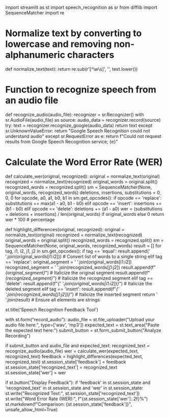 
import streamlit as st
import speech_recognition as sr
from difflib import SequenceMatcher
import re

# Normalize text by converting to lowercase and removing non-alphanumeric characters
def normalize_text(text):
    return re.sub(r'[^\w\s]', '', text.lower())

# Function to recognize speech from an audio file
def recognize_audio(audio_file):
    recognizer = sr.Recognizer()
    with sr.AudioFile(audio_file) as source:
        audio_data = recognizer.record(source)
    try:
        text = recognizer.recognize_google(audio_data)
        return text
    except sr.UnknownValueError:
        return "Google Speech Recognition could not understand audio"
    except sr.RequestError as e:
        return f"Could not request results from Google Speech Recognition service; {e}"

# Calculate the Word Error Rate (WER)
def calculate_wer(original, recognized):
    original = normalize_text(original)
    recognized = normalize_text(recognized)
    original_words = original.split()
    recognized_words = recognized.split()
    sm = SequenceMatcher(None, original_words, recognized_words)
    deletions, insertions, substitutions = 0, 0, 0
    for opcode, a0, a1, b0, b1 in sm.get_opcodes():
        if opcode == 'replace':
            substitutions += max(a1 - a0, b1 - b0)
        elif opcode == 'insert':
            insertions += (b1 - b0)
        elif opcode == 'delete':
            deletions += (a1 - a0)
    wer = (substitutions + deletions + insertions) / len(original_words) if original_words else 0
    return wer * 100  # percentage

def highlight_differences(original, recognized):
    original = normalize_text(original)
    recognized = normalize_text(recognized)
    original_words = original.split()
    recognized_words = recognized.split()
    sm = SequenceMatcher(None, original_words, recognized_words)
    result = []
    for tag, i1, i2, j1, j2 in sm.get_opcodes():
        if tag == 'equal':
            result.append(' '.join(original_words[i1:i2]))  # Convert list of words to a single string
        elif tag == 'replace':
            original_segment = ' '.join(original_words[i1:i2])
            recognized_segment = ' '.join(recognized_words[j1:j2])
            result.append(f"<em>{original_segment}</em>")  # Italicize the original segment
            result.append(f"<em>{recognized_segment}</em>")  # Italicize the recognized segment
        elif tag == 'delete':
            result.append(f"<em>{' '.join(original_words[i1:i2])}</em>")  # Italicize the deleted segment
        elif tag == 'insert':
            result.append(f"<em>{' '.join(recognized_words[j1:j2])}</em>")  # Italicize the inserted segment
    return ' '.join(result)  # Ensure all elements are strings


st.title('Speech Recognition Feedback Tool')

with st.form("record_audio"):
    audio_file = st.file_uploader("Upload your audio file here:", type=['wav', 'mp3'])
    expected_text = st.text_area("Paste the expected text here:")
    submit_button = st.form_submit_button("Analyze Recording")

if submit_button and audio_file and expected_text:
    recognized_text = recognize_audio(audio_file)
    wer = calculate_wer(expected_text, recognized_text)
    feedback = highlight_differences(expected_text, recognized_text)
    st.session_state['feedback'] = feedback
    st.session_state['recognized_text'] = recognized_text
    st.session_state['wer'] = wer

if st.button("Display Feedback"):
    if 'feedback' in st.session_state and 'recognized_text' in st.session_state and 'wer' in st.session_state:
        st.write("Recognized Text:", st.session_state['recognized_text'])
        st.write("Word Error Rate (WER):", f"{st.session_state['wer']:.2f}%")
        st.markdown(f"Comparison: {st.session_state['feedback']}", unsafe_allow_html=True)

